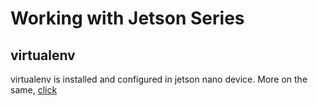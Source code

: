     
# Working with Jetson Series



## virtualenv 

virtualenv is installed and configured in jetson nano device. More on the same, [click](https://github.com/DLinIoTedge/dltrainBook/tree/jk/Tool-Set/jetson/virtualenv)


